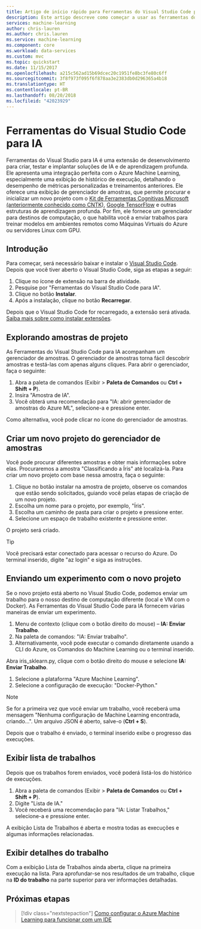 ```yaml
---
title: Artigo de início rápido para Ferramentas do Visual Studio Code para o Machine Learning no Azure | Microsoft Docs
description: Este artigo descreve como começar a usar as ferramentas do Visual Studio Code para o Machine Learning, desde a criação de um experimento e o treinamento de um modelo até a operacionalização de um serviço Web.
services: machine-learning
author: chris-lauren
ms.author: chris.lauren
ms.service: machine-learning
ms.component: core
ms.workload: data-services
ms.custom: mvc
ms.topic: quickstart
ms.date: 11/15/2017
ms.openlocfilehash: a215c562ad15b69dcec20c1951fe8bc3fe80c6ff
ms.sourcegitcommit: 3f8f973f095f6f878aa3e2383db0d296365a4b18
ms.translationtype: HT
ms.contentlocale: pt-BR
ms.lasthandoff: 08/20/2018
ms.locfileid: "42023929"
---
```

# <a name="visual-studio-code-tools-for-ai"></a>Ferramentas do Visual Studio Code para IA
Ferramentas do Visual Studio para IA é uma extensão de desenvolvimento para criar, testar e implantar soluções de IA e de aprendizagem profunda. Ele apresenta uma integração perfeita com o Azure Machine Learning, especialmente uma exibição de histórico de execução, detalhando o desempenho de métricas personalizadas e treinamentos anteriores. Ele oferece uma exibição de gerenciador de amostras, que permite procurar e inicializar um novo projeto com o [Kit de Ferramentas Cognitivas Microsoft (anteriormente conhecido como CNTK)](http://www.microsoft.com/en-us/cognitive-toolkit), [Google TensorFlow](https://www.tensorflow.org) e outras estruturas de aprendizagem profunda. Por fim, ele fornece um gerenciador para destinos de computação, o que habilita você a enviar trabalhos para treinar modelos em ambientes remotos como Máquinas Virtuais do Azure ou servidores Linux com GPU. 
 
## <a name="getting-started"></a>Introdução 
Para começar, será necessário baixar e instalar o [Visual Studio Code](https://code.visualstudio.com/Download). Depois que você tiver aberto o Visual Studio Code, siga as etapas a seguir:
1. Clique no ícone de extensão na barra de atividade. 
2. Pesquise por "Ferramentas do Visual Studio Code para IA". 
3. Clique no botão **Instalar**. 
4. Após a instalação, clique no botão **Recarregar**. 

Depois que o Visual Studio Code for recarregado, a extensão será ativada. [Saiba mais sobre como instalar extensões](https://code.visualstudio.com/docs/editor/extension-gallery).

## <a name="exploring-project-samples"></a>Explorando amostras de projeto
As Ferramentas do Visual Studio Code para IA acompanham um gerenciador de amostras. O gerenciador de amostras torna fácil descobrir amostras e testá-las com apenas alguns cliques. Para abrir o gerenciador, faça o seguinte:   
1. Abra a paleta de comandos (Exibir > **Paleta de Comandos** ou **Ctrl + Shift + P**).
2. Insira "Amostra de IA". 
3. Você obterá uma recomendação para "IA: abrir gerenciador de amostras do Azure ML", selecione-a e pressione enter. 

Como alternativa, você pode clicar no ícone do gerenciador de amostras.

## <a name="creating-a-new-project-from-the-sample-explorer"></a>Criar um novo projeto do gerenciador de amostras 
Você pode procurar diferentes amostras e obter mais informações sobre elas. Procuraremos a amostra "Classificando a Íris" até localizá-la. Para criar um novo projeto com base nessa amostra, faça o seguinte:
1. Clique no botão instalar na amostra de projeto, observe os comandos que estão sendo solicitados, guiando você pelas etapas de criação de um novo projeto. 
2. Escolha um nome para o projeto, por exemplo, "Íris".
3. Escolha um caminho de pasta para criar o projeto e pressione enter. 
4. Selecione um espaço de trabalho existente e pressione enter.

O projeto será criado.

> [!TIP]
> Você precisará estar conectado para acessar o recurso do Azure. Do terminal inserido, digite "az login" e siga as instruções. 

## <a name="submitting-experiment-with-the-new-project"></a>Enviando um experimento com o novo projeto
Se o novo projeto está aberto no Visual Studio Code, podemos enviar um trabalho para o nosso destino de computação diferente (local e VM com o Docker).
As Ferramentas do Visual Studio Code para IA fornecem várias maneiras de enviar um experimento. 
1. Menu de contexto (clique com o botão direito do mouse) – **IA: Enviar Trabalho**.
2. Na paleta de comandos: "IA: Enviar trabalho".
3. Alternativamente, você pode executar o comando diretamente usando a CLI do Azure, os Comandos do Machine Learning ou o terminal inserido.

Abra iris_sklearn.py, clique com o botão direito do mouse e selecione **IA: Enviar Trabalho**.
1. Selecione a plataforma "Azure Machine Learning".
2. Selecione a configuração de execução: "Docker-Python."

> [!NOTE]
> Se for a primeira vez que você enviar um trabalho, você receberá uma mensagem "Nenhuma configuração de Machine Learning encontrada, criando...". Um arquivo JSON é aberto, salve-o (**Ctrl + S**).

Depois que o trabalho é enviado, o terminal inserido exibe o progresso das execuções. 

## <a name="view-list-of-jobs"></a>Exibir lista de trabalhos
Depois que os trabalhos forem enviados, você poderá listá-los do histórico de execuções.
1. Abra a paleta de comandos (Exibir > **Paleta de Comandos** ou **Ctrl + Shift + P**).
2. Digite "Lista de IA."
3. Você receberá uma recomendação para "IA: Listar Trabalhos," selecione-a e pressione enter.

A exibição Lista de Trabalhos é aberta e mostra todas as execuções e algumas informações relacionadas.

## <a name="view-job-details"></a>Exibir detalhes do trabalho
Com a exibição Lista de Trabalhos ainda aberta, clique na primeira execução na lista.
Para aprofundar-se nos resultados de um trabalho, clique na **ID do trabalho** na parte superior para ver informações detalhadas. 

## <a name="next-steps"></a>Próximas etapas
> [!div class="nextstepaction"]
> [Como configurar o Azure Machine Learning para funcionar com um IDE](./how-to-configure-your-IDE.md)
